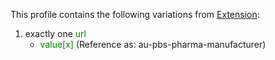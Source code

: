 This profile contains the following variations from [Extension](http://hl7.org/fhir/STU3/Extension):

1. exactly one <span style='color:green'> url </span> 
   * <span style='color:green'> value[x] </span>  (Reference as: au-pbs-pharma-manufacturer)
